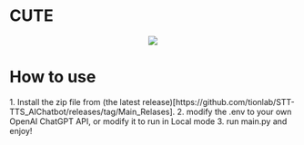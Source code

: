 # CUTE
<p align="center">
<img src="https://static.wikia.nocookie.net/undertale/images/7/7b/Temmie_battle_idle.gif/revision/latest/scale-to-width/360?cb=20151206115948)https://static.wikia.nocookie.net/undertale/images/7/7b/Temmie_battle_idle.gif/revision/latest/scale-to-width/360?cb=20151206115948">
</p>


<h1>How to use</h1>
1. Install the zip file from (the latest release)[https://github.com/tionlab/STT-TTS_AIChatbot/releases/tag/Main_Relases].
2. modify the .env to your own OpenAI ChatGPT API, or modify it to run in Local mode 
3. run main.py and enjoy!
